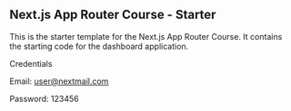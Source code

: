## Next.js App Router Course - Starter

This is the starter template for the Next.js App Router Course. It contains the starting code for the dashboard application.

Credentials

Email: user@nextmail.com

Password: 123456
